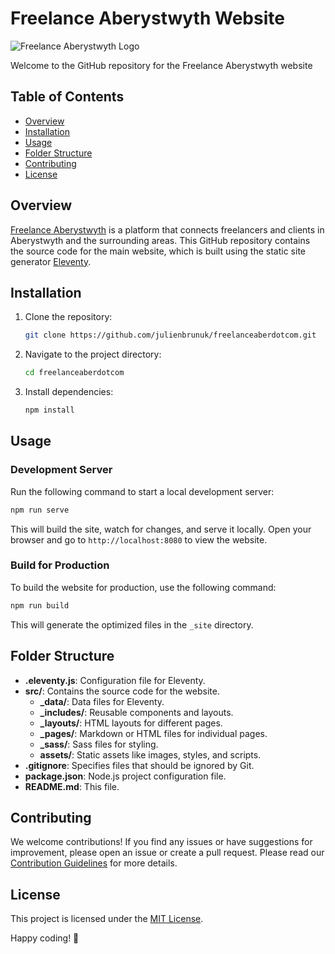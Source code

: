 # Freelance Aberystwyth Website

![Freelance Aberystwyth Logo](https://freelanceaber.com/assets/img/logo.png)

Welcome to the GitHub repository for the Freelance Aberystwyth website

## Table of Contents

- [Overview](#overview)
- [Installation](#installation)
- [Usage](#usage)
- [Folder Structure](#folder-structure)
- [Contributing](#contributing)
- [License](#license)

## Overview

[Freelance Aberystwyth](https://freelanceaber.com) is a platform that connects freelancers and clients in Aberystwyth and the surrounding areas. This GitHub repository contains the source code for the main website, which is built using the static site generator [Eleventy](https://www.11ty.dev/).

## Installation

1. Clone the repository:

   ```bash
   git clone https://github.com/julienbrunuk/freelanceaberdotcom.git
   ```

2. Navigate to the project directory:

   ```bash
   cd freelanceaberdotcom
   ```

3. Install dependencies:

   ```bash
   npm install
   ```

## Usage

### Development Server

Run the following command to start a local development server:

```bash
npm run serve
```

This will build the site, watch for changes, and serve it locally. Open your browser and go to `http://localhost:8080` to view the website.

### Build for Production

To build the website for production, use the following command:

```bash
npm run build
```

This will generate the optimized files in the `_site` directory.

## Folder Structure

- **.eleventy.js**: Configuration file for Eleventy.
- **src/**: Contains the source code for the website.
  - **_data/**: Data files for Eleventy.
  - **_includes/**: Reusable components and layouts.
  - **_layouts/**: HTML layouts for different pages.
  - **_pages/**: Markdown or HTML files for individual pages.
  - **_sass/**: Sass files for styling.
  - **assets/**: Static assets like images, styles, and scripts.
- **.gitignore**: Specifies files that should be ignored by Git.
- **package.json**: Node.js project configuration file.
- **README.md**: This file.

## Contributing

We welcome contributions! If you find any issues or have suggestions for improvement, please open an issue or create a pull request. Please read our [Contribution Guidelines](CONTRIBUTING.md) for more details.

## License

This project is licensed under the [MIT License](LICENSE).

Happy coding! 🚀